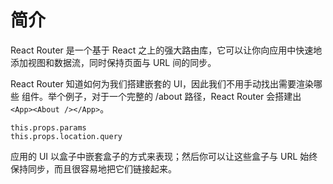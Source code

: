 # 简介

React Router 是一个基于 React 之上的强大路由库，它可以让你向应用中快速地添加视图和数据流，同时保持页面与 URL 间的同步。

React Router 知道如何为我们搭建嵌套的 UI，因此我们不用手动找出需要渲染哪些 <Child> 组件。举个例子，对于一个完整的 /about 路径，React Router 会搭建出 `<App><About /></App>`。

```
this.props.params
this.props.location.query
```

应用的 UI 以盒子中嵌套盒子的方式来表现；然后你可以让这些盒子与 URL 始终保持同步，而且很容易地把它们链接起来。
